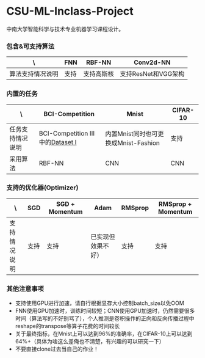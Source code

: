 # CSU-ML-Inclass-Project
中南大学智能科学与技术专业机器学习课程设计。
### 包含&可支持算法
| \ |FNN    |RBF-NN        |Conv2d-NN                 |
|---|-------|--------------|--------------------------|
|算法支持情况说明| 支持  |  支持高斯核    |     支持ResNet和VGG架构    | 
### 内置的任务
|\      |BCI-Competition| Mnist | CIFAR-10|
|-------|---------------|-------|---------|
|任务支持情况说明|  BCI-Competition III 中的[Dataset I](https://www.bbci.de/competition/iii/)| 内置Mnist同时也可更换成Mnist-Fashion| 支持 |
|采用算法       | RBF-NN |   CNN | CNN |
### 支持的优化器(Optimizer)
|\         | SGD | SGD + Momentum | Adam | RMSprop | RMSprop + Momentum|
|----------|-----|----------------|------|---------|-------------------|
|支持情况说明| 支持 |    支持        | 已实现但效果不好）| 支持 | 支持 | 
### 其他注意事项
- 支持使用GPU进行加速，请自行根据显存大小控制batch_size以免OOM
- FNN使用GPU加速时，训练时间较短；CNN使用GPU加速时，仍然需要很多时间（算法写的不好别骂了），个人推测是卷积操作的正向和反向传播过程中reshape的transpose等算子花费的时间较长
- 关于最终指标，在Mnist上可以达到96%的准确率，在CIFAR-10上可以达到64%+（具体为啥这么差俺也不清楚，有兴趣的可以研究一下）
- 不要直接clone过去当自己的作业！
